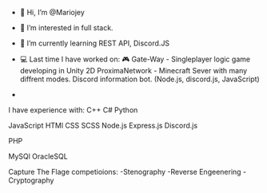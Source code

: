 - 👋 Hi, I’m @Mariojey
- 👀 I’m interested in full stack.
- 🌱 I’m currently learning REST API, Discord.JS


- 💻 Last time I have worked on:
  🎮 Gate-Way - Singleplayer logic game developing in Unity 2D
      ProximaNetwork - Minecraft Sever with many diffrent modes.
      Discord information bot. (Node.js, discord.js, JavaScript)
- 

I have experience with:
C++
C#
Python

JavaScript
HTMl
CSS
SCSS
Node.js
Express.js
Discord.js

PHP

MySQl
OracleSQL

Capture The Flage competioions:
-Stenography
-Reverse Engeenering
-Cryptography
  

<!---
Mariojey/Mariojey is a ✨ special ✨ repository because its `README.md` (this file) appears on your GitHub profile.
You can click the Preview link to take a look at your changes.
--->
